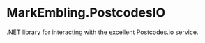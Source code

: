 MarkEmbling.PostcodesIO
=======================

.NET library for interacting with the excellent [Postcodes.io][1] service.

[1]: http://postcodes.io/
